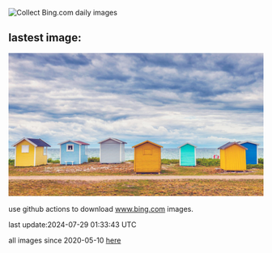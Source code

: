 ![Collect Bing.com daily images](https://github.com/counter2015/bing-daily-images/workflows/Collect%20Bing.com%20daily%20images/badge.svg)
## lastest image:
![](images/BeachHutsSweden.jpg)

use github actions to download www.bing.com images.

last update:2024-07-29 01:33:43 UTC

all images since 2020-05-10 [here](https://github.com/counter2015/bing-daily-images/tree/master/images) 
